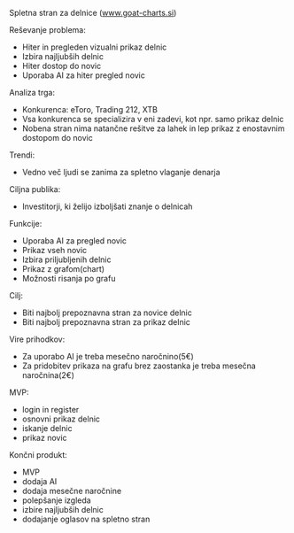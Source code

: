 Spletna stran za delnice (www.goat-charts.si)

Reševanje problema:
- Hiter in pregleden vizualni prikaz delnic
- Izbira najljubših delnic
- Hiter dostop do novic
- Uporaba AI za hiter pregled novic

Analiza trga:
- Konkurenca: eToro, Trading 212, XTB
- Vsa konkurenca se specializira v eni zadevi, kot npr. samo prikaz delnic
- Nobena stran nima natančne rešitve za lahek in lep prikaz z enostavnim dostopom do novic

Trendi:
- Vedno več ljudi se zanima za spletno vlaganje denarja

Ciljna publika:
- Investitorji, ki želijo izboljšati znanje o delnicah

Funkcije:
- Uporaba AI za pregled novic
- Prikaz vseh novic
- Izbira priljubljenih delnic
- Prikaz z grafom(chart)
- Možnosti risanja po grafu

Cilj:
- Biti najbolj prepoznavna stran za novice delnic
- Biti najbolj prepoznavna stran za prikaz delnic

Vire prihodkov:
- Za uporabo AI je treba mesečno naročnino(5€)
- Za pridobitev prikaza na grafu brez zaostanka je treba mesečna naročnina(2€)

MVP:
- login in register
- osnovni prikaz delnic
- iskanje delnic
- prikaz novic


Končni produkt:
- MVP
- dodaja AI
- dodaja mesečne naročnine
- polepšanje izgleda
- izbire najljubših delnic
- dodajanje oglasov na spletno stran